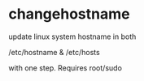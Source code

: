 # changehostname
update linux system hostname in both

/etc/hostname & /etc/hosts

with one step. Requires root/sudo
